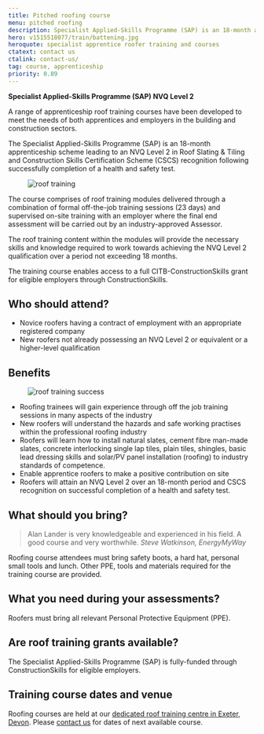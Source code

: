 ```yaml
---
title: Pitched roofing course
menu: pitched roofing
description: Specialist Applied-Skills Programme (SAP) is an 18-month apprentice roofer training course leading to an NVQ Level 2 in Roof Slating and Tiling and Construction Skills Certification Scheme (CSCS) recognition.
hero: v1515518077/train/battening.jpg
heroquote: specialist apprentice roofer training and courses
ctatext: contact us
ctalink: contact-us/
tag: course, apprenticeship
priority: 0.89
---
```


**Specialist Applied-Skills Programme (SAP) NVQ Level 2**

A range of apprenticeship roof training courses have been developed to meet the needs of both apprentices and employers in the building and construction sectors.

The Specialist Applied-Skills Programme (SAP) is an 18-month apprenticeship scheme leading to an NVQ Level 2 in Roof Slating & Tiling and Construction Skills Certification Scheme (CSCS) recognition following successfully completion of a health and safety test.

<figure data-href="[imagecdn]v1515518078/train/roofing2.jpg" class="progressive replace inline">
  <img src="[imagecdn]c_scale,w_30/v1515518078/train/roofing2.jpg" alt="roof training" class="preview" />
</figure>

The course comprises of roof training modules delivered through a combination of formal off-the-job training sessions (23 days) and supervised on-site training with an employer where the final end assessment will be carried out by an industry-approved Assessor.

The roof training content within the modules will provide the necessary skills and knowledge required to work towards achieving the NVQ Level 2 qualification over a period not exceeding 18 months.

The training course enables access to a full CITB-ConstructionSkills grant for eligible employers through ConstructionSkills.


## Who should attend?

* Novice roofers having a contract of employment with an appropriate registered company
* New roofers not already possessing an NVQ Level 2 or equivalent or a higher-level qualification


## Benefits

<figure data-href="[imagecdn]v1527239977/train/team5.jpg" class="progressive replace inline alt">
  <img src="[imagecdn]c_scale,w_50/v1527239977/train/team5.jpg" alt="roof training success" class="preview" />
</figure>

* Roofing trainees will gain experience through off the job training sessions in many aspects of the industry
* New roofers will understand the hazards and safe working practises within the professional roofing industry
* Roofers will learn how to install natural slates, cement fibre man-made slates, concrete interlocking single lap tiles, plain tiles, shingles, basic lead dressing skills and solar/PV panel installation (roofing) to industry standards of competence.
* Enable apprentice roofers to make a positive contribution on site
* Roofers will attain an NVQ Level 2 over an 18-month period and CSCS recognition on successful completion of a health and safety test.


## What should you bring?

> Alan Lander is very knowledgeable and experienced in his field. A good course and very worthwhile.
<cite>Steve Watkinson, EnergyMyWay</cite>

Roofing course attendees must bring safety boots, a hard hat, personal small tools and lunch. Other PPE, tools and materials required for the training course are provided.


## What you need during your assessments?

Roofers must bring all relevant Personal Protective Equipment (PPE).


## Are roof training grants available?

The Specialist Applied-Skills Programme (SAP) is fully-funded through ConstructionSkills for eligible employers.


## Training course dates and venue

Roofing courses are held at our [dedicated roof training centre in Exeter, Devon]([root]about-us/roof-training-centre/). Please [contact us]([root]contact-us/) for dates of next available course.

